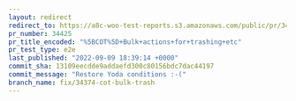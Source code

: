 ```yaml
---
layout: redirect
redirect_to: https://a8c-woo-test-reports.s3.amazonaws.com/public/pr/34425/e2e/index.html
pr_number: 34425
pr_title_encoded: "%5BCOT%5D+Bulk+actions+for+trashing+etc"
pr_test_type: e2e
last_published: "2022-09-09 18:39:14 +0000"
commit_sha: 13109eecdde9addaefd300c80156bdc7dac44197
commit_message: "Restore Yoda conditions :-("
branch_name: fix/34374-cot-bulk-trash
---
```

